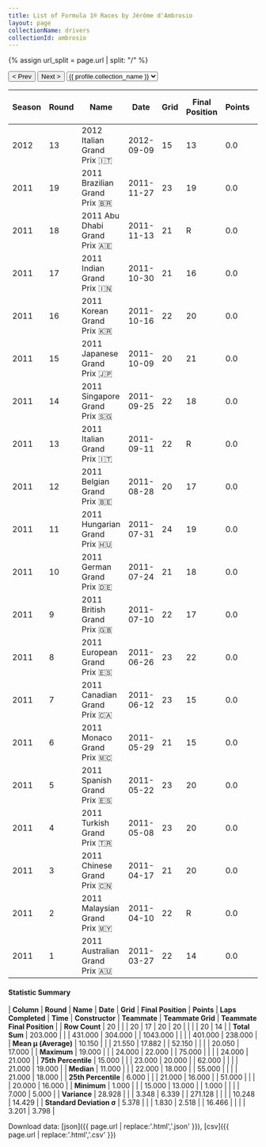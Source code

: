 ```yaml
---
title: List of Formula 1® Races by Jérôme d'Ambrosio
layout: page
collectionName: drivers
collectionId: ambrosio
---
```


{% assign url_split = page.url | split: "/" %}
<div id="collection-navigation">
<button onclick="selector.options[selector.selectedIndex-1].value && (window.location = selector.options[selector.selectedIndex-1].value);">&lt; Prev</button>
<button onclick="selector.options[selector.selectedIndex+1].value && (window.location = selector.options[selector.selectedIndex+1].value);">Next &gt;</button>
<select id="selector" onchange="this.options[this.selectedIndex].value && (window.location = this.options[this.selectedIndex].value);">
  {% for collectionId in site.data[page.collectionName].refs %}
    {% if collectionId == page.collectionId %}
      {% assign selected = "selected" %}
    {% else %}
      {% assign selected = "" %}
    {% endif %}
    {% assign profile = site.data[page.collectionName][collectionId].profile %}
    <option value="/f1/{{ page.collectionName }}/{{ collectionId }}/{{ url_split[4] }}" {{ selected }}>{{ profile.collection_name }}</option>
  {% endfor %}
</select>
</div>

| Season | Round | Name | Date | Grid | Final Position | Points | Laps Completed | Time | Constructor | Teammate | Teammate Grid | Teammate Final Position |
|--|--|--|--|--|--|--|--|--|--|--|--|--|
| 2012 | 13 | 2012 Italian Grand Prix 🇮🇹 | 2012-09-09 | 15 | 13 | 0.0 | 53 | +1:15.861 | Lotus F1 🇬🇧 | [Kimi Räikkönen 🇫🇮](/f1/drivers/raikkonen) | 7 | 5 |
| 2011 | 19 | 2011 Brazilian Grand Prix 🇧🇷 | 2011-11-27 | 23 | 19 | 0.0 | 68 |   | Virgin 🇬🇧 | [Timo Glock 🇩🇪](/f1/drivers/glock) | 24 | R |
| 2011 | 18 | 2011 Abu Dhabi Grand Prix 🇦🇪 | 2011-11-13 | 21 | R | 0.0 | 18 |   | Virgin 🇬🇧 | [Timo Glock 🇩🇪](/f1/drivers/glock) | 19 | 19 |
| 2011 | 17 | 2011 Indian Grand Prix 🇮🇳 | 2011-10-30 | 21 | 16 | 0.0 | 57 |   | Virgin 🇬🇧 | [Timo Glock 🇩🇪](/f1/drivers/glock) | 22 | R |
| 2011 | 16 | 2011 Korean Grand Prix 🇰🇷 | 2011-10-16 | 22 | 20 | 0.0 | 54 |   | Virgin 🇬🇧 | [Timo Glock 🇩🇪](/f1/drivers/glock) | 21 | 18 |
| 2011 | 15 | 2011 Japanese Grand Prix 🇯🇵 | 2011-10-09 | 20 | 21 | 0.0 | 51 |   | Virgin 🇬🇧 | [Timo Glock 🇩🇪](/f1/drivers/glock) | 21 | 20 |
| 2011 | 14 | 2011 Singapore Grand Prix 🇸🇬 | 2011-09-25 | 22 | 18 | 0.0 | 59 |   | Virgin 🇬🇧 | [Timo Glock 🇩🇪](/f1/drivers/glock) | 21 | R |
| 2011 | 13 | 2011 Italian Grand Prix 🇮🇹 | 2011-09-11 | 22 | R | 0.0 | 1 |   | Virgin 🇬🇧 | [Timo Glock 🇩🇪](/f1/drivers/glock) | 21 | 15 |
| 2011 | 12 | 2011 Belgian Grand Prix 🇧🇪 | 2011-08-28 | 20 | 17 | 0.0 | 43 |   | Virgin 🇬🇧 | [Timo Glock 🇩🇪](/f1/drivers/glock) | 19 | 18 |
| 2011 | 11 | 2011 Hungarian Grand Prix 🇭🇺 | 2011-07-31 | 24 | 19 | 0.0 | 65 |   | Virgin 🇬🇧 | [Timo Glock 🇩🇪](/f1/drivers/glock) | 20 | 17 |
| 2011 | 10 | 2011 German Grand Prix 🇩🇪 | 2011-07-24 | 21 | 18 | 0.0 | 57 |   | Virgin 🇬🇧 | [Timo Glock 🇩🇪](/f1/drivers/glock) | 19 | 17 |
| 2011 | 9 | 2011 British Grand Prix 🇬🇧 | 2011-07-10 | 22 | 17 | 0.0 | 50 |   | Virgin 🇬🇧 | [Timo Glock 🇩🇪](/f1/drivers/glock) | 20 | 16 |
| 2011 | 8 | 2011 European Grand Prix 🇪🇸 | 2011-06-26 | 23 | 22 | 0.0 | 55 |   | Virgin 🇬🇧 | [Timo Glock 🇩🇪](/f1/drivers/glock) | 21 | 21 |
| 2011 | 7 | 2011 Canadian Grand Prix 🇨🇦 | 2011-06-12 | 23 | 15 | 0.0 | 69 |   | Virgin 🇬🇧 | [Timo Glock 🇩🇪](/f1/drivers/glock) | 21 | 16 |
| 2011 | 6 | 2011 Monaco Grand Prix 🇲🇨 | 2011-05-29 | 21 | 15 | 0.0 | 75 |   | Virgin 🇬🇧 | [Timo Glock 🇩🇪](/f1/drivers/glock) | 20 | R |
| 2011 | 5 | 2011 Spanish Grand Prix 🇪🇸 | 2011-05-22 | 23 | 20 | 0.0 | 62 |   | Virgin 🇬🇧 | [Timo Glock 🇩🇪](/f1/drivers/glock) | 20 | 19 |
| 2011 | 4 | 2011 Turkish Grand Prix 🇹🇷 | 2011-05-08 | 23 | 20 | 0.0 | 56 |   | Virgin 🇬🇧 | [Timo Glock 🇩🇪](/f1/drivers/glock) | 21 | W |
| 2011 | 3 | 2011 Chinese Grand Prix 🇨🇳 | 2011-04-17 | 21 | 20 | 0.0 | 54 |   | Virgin 🇬🇧 | [Timo Glock 🇩🇪](/f1/drivers/glock) | 22 | 21 |
| 2011 | 2 | 2011 Malaysian Grand Prix 🇲🇾 | 2011-04-10 | 22 | R | 0.0 | 42 |   | Virgin 🇬🇧 | [Timo Glock 🇩🇪](/f1/drivers/glock) | 21 | 16 |
| 2011 | 1 | 2011 Australian Grand Prix 🇦🇺 | 2011-03-27 | 22 | 14 | 0.0 | 54 |   | Virgin 🇬🇧 | [Timo Glock 🇩🇪](/f1/drivers/glock) | 21 | N |

#### Statistic Summary

| **Column** | **Round** | **Name** | **Date** | **Grid** | **Final Position** | **Points** | **Laps Completed** | **Time** | **Constructor** | **Teammate** | **Teammate Grid** | **Teammate Final Position** |
| **Row Count** | 20 |  |  | 20 | 17 | 20 | 20 |  |  |  | 20 | 14 |
| **Total Sum** | 203.000 |  |  | 431.000 | 304.000 |  | 1043.000 |  |  |  | 401.000 | 238.000 |
| **Mean μ (Average)** | 10.150 |  |  | 21.550 | 17.882 |  | 52.150 |  |  |  | 20.050 | 17.000 |
| **Maximum** | 19.000 |  |  | 24.000 | 22.000 |  | 75.000 |  |  |  | 24.000 | 21.000 |
| **75th Percentile** | 15.000 |  |  | 23.000 | 20.000 |  | 62.000 |  |  |  | 21.000 | 19.000 |
| **Median** | 11.000 |  |  | 22.000 | 18.000 |  | 55.000 |  |  |  | 21.000 | 18.000 |
| **25th Percentile** | 6.000 |  |  | 21.000 | 16.000 |  | 51.000 |  |  |  | 20.000 | 16.000 |
| **Minimum** | 1.000 |  |  | 15.000 | 13.000 |  | 1.000 |  |  |  | 7.000 | 5.000 |
| **Variance** | 28.928 |  |  | 3.348 | 6.339 |  | 271.128 |  |  |  | 10.248 | 14.429 |
| **Standard Deviation σ** | 5.378 |  |  | 1.830 | 2.518 |  | 16.466 |  |  |  | 3.201 | 3.798 |

Download data: [json]({{ page.url | replace:'.html','.json' }}), [csv]({{ page.url | replace:'.html','.csv' }})
